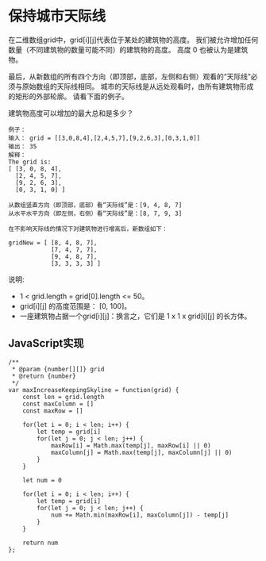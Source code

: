 # 保持城市天际线
在二维数组grid中，grid[i][j]代表位于某处的建筑物的高度。 我们被允许增加任何数量（不同建筑物的数量可能不同）的建筑物的高度。 高度 0 也被认为是建筑物。

最后，从新数组的所有四个方向（即顶部，底部，左侧和右侧）观看的“天际线”必须与原始数组的天际线相同。 城市的天际线是从远处观看时，由所有建筑物形成的矩形的外部轮廓。 请看下面的例子。

建筑物高度可以增加的最大总和是多少？
```
例子：
输入： grid = [[3,0,8,4],[2,4,5,7],[9,2,6,3],[0,3,1,0]]
输出： 35
解释： 
The grid is:
[ [3, 0, 8, 4], 
  [2, 4, 5, 7],
  [9, 2, 6, 3],
  [0, 3, 1, 0] ]

从数组竖直方向（即顶部，底部）看“天际线”是：[9, 4, 8, 7]
从水平水平方向（即左侧，右侧）看“天际线”是：[8, 7, 9, 3]

在不影响天际线的情况下对建筑物进行增高后，新数组如下：

gridNew = [ [8, 4, 8, 7],
            [7, 4, 7, 7],
            [9, 4, 8, 7],
            [3, 3, 3, 3] ]
```
说明:

* 1 < grid.length = grid[0].length <= 50。
* grid[i][j] 的高度范围是： [0, 100]。
* 一座建筑物占据一个grid[i][j]：换言之，它们是 1 x 1 x grid[i][j] 的长方体。

## JavaScript实现
```
/**
 * @param {number[][]} grid
 * @return {number}
 */
var maxIncreaseKeepingSkyline = function(grid) {
    const len = grid.length
    const maxColumn = []
    const maxRow = []
  
    for(let i = 0; i < len; i++) {
        let temp = grid[i]
        for(let j = 0; j < len; j++) {
            maxRow[i] = Math.max(temp[j], maxRow[i] || 0)
            maxColumn[j] = Math.max(temp[j], maxColumn[j] || 0)
        }
    }
 
    let num = 0

    for(let i = 0; i < len; i++) {
        let temp = grid[i]
        for(let j = 0; j < len; j++) {
            num += Math.min(maxRow[i], maxColumn[j]) - temp[j]
        }
    }

    return num
};
```
